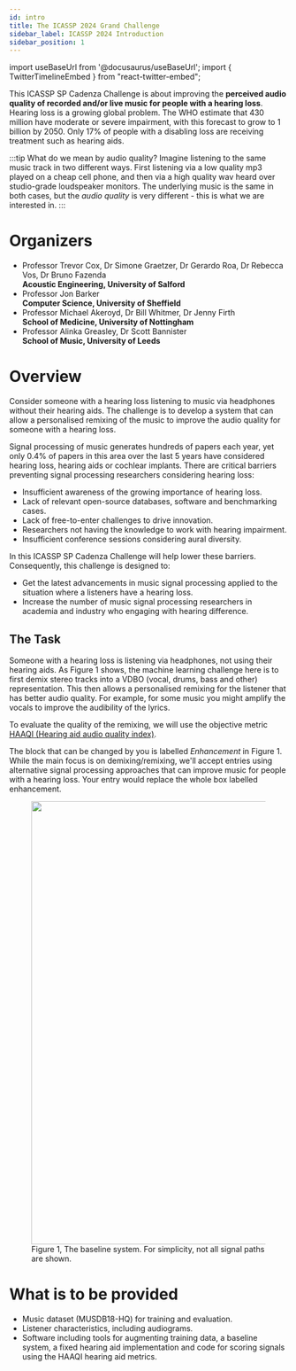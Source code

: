```yaml
---
id: intro
title: The ICASSP 2024 Grand Challenge
sidebar_label: ICASSP 2024 Introduction
sidebar_position: 1
---
```

import useBaseUrl from '@docusaurus/useBaseUrl';
import { TwitterTimelineEmbed } from "react-twitter-embed";


This ICASSP SP Cadenza Challenge is about improving the **perceived audio quality of recorded and/or live music for people with a hearing loss**.
Hearing loss is a growing global problem. The WHO estimate that 430 million have moderate or severe impairment, 
with this forecast to grow to 1 billion by 2050. 
Only 17% of people with a disabling loss are receiving treatment such as hearing aids.

:::tip What do we mean by audio quality?
Imagine listening to the same music track in two different ways.
First listening via a low quality mp3 played on a cheap cell phone, and then via a high quality wav heard over
studio-grade loudspeaker monitors. The underlying music is the same in both cases, but the *audio quality* is very
different - this is what we are interested in.
:::

# Organizers

* Professor Trevor Cox, Dr Simone Graetzer, Dr Gerardo Roa, Dr Rebecca Vos, Dr Bruno Fazenda  
  **Acoustic Engineering, University of Salford**
* Professor Jon Barker  
  **Computer Science, University of Sheffield**
* Professor Michael Akeroyd, Dr Bill Whitmer, Dr Jenny Firth  
  **School of Medicine, University of Nottingham**
* Professor Alinka Greasley, Dr Scott Bannister  
  **School of Music, University of Leeds**

# Overview

Consider someone with a hearing loss listening to music via headphones without their hearing aids.
The challenge is to develop a system that can allow a personalised remixing of the music to
improve the audio quality for someone with a hearing loss.

Signal processing of music generates hundreds of papers each year, yet only 0.4% of papers in this area over the 
last 5 years have considered hearing loss, hearing aids or cochlear implants. 
There are critical barriers preventing signal processing researchers considering hearing loss:
* Insufficient awareness of the growing importance of hearing loss. 
* Lack of relevant open-source databases, software and benchmarking cases.
* Lack of free-to-enter challenges to drive innovation.
* Researchers not having the knowledge to work with hearing impairment.
* Insufficient conference sessions considering aural diversity.

In this ICASSP SP Cadenza Challenge will help lower these barriers. Consequently, this challenge is designed to:
* Get the latest advancements in music signal processing applied to the situation where a listeners have a hearing loss.
* Increase the number of music signal processing researchers in academia and industry who engaging with hearing difference.

## The Task 

Someone with a hearing loss is listening via headphones, not using their hearing aids. 
As Figure 1 shows, the machine learning challenge here is to first demix stereo tracks into a 
VDBO (vocal, drums, bass and other) representation. 
This then allows a personalised remixing for the listener that has better audio quality. 
For example, for some music you might amplify the vocals to improve the audibility of the lyrics.

To evaluate the quality of the remixing, we will use the objective metric 
[HAAQI (Hearing aid audio quality index)](../learning_resources/Hearing_aid_processing/edu_HAP_HA_processed_speech#haaqi-hearing-aid-audio-quality-index).

The block that can be changed by you is labelled *Enhancement* in Figure 1.
While the main focus is on demixing/remixing, we'll accept entries using alternative signal processing approaches
that can improve music for people with a hearing loss. Your entry would replace the whole box labelled enhancement.

<figure id="fig1">
<img width="800" src={useBaseUrl('/img/headphone_simple_v3.png')} />
<figcaption>Figure 1, The baseline system. For simplicity, not all signal paths are shown.</figcaption>
</figure>

# What is to be provided

* Music dataset (MUSDB18-HQ) for training and evaluation.
* Listener characteristics, including audiograms.
* Software including tools for augmenting training data, a baseline system, a fixed hearing aid implementation and code for scoring signals using the HAAQI hearing aid metrics.
